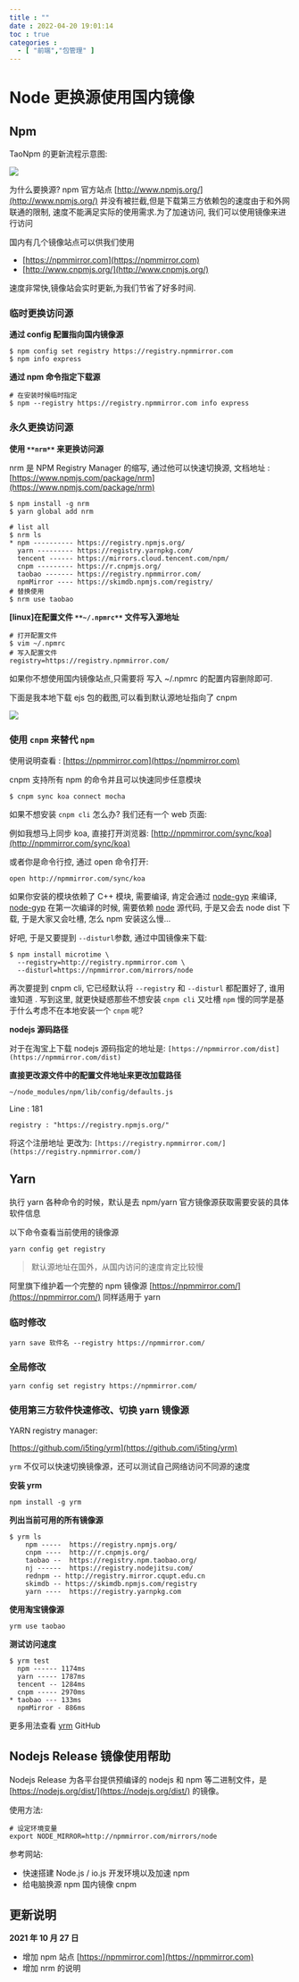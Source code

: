 ```yaml
---
title : ""
date : 2022-04-20 19:01:14
toc : true
categories :
  - [ "前端","包管理" ]
---
```


# Node 更换源使用国内镜像

## Npm

TaoNpm 的更新流程示意图:

![](https://file.wulicode.com/note/2021/10-22/09-22-32302.png#id=c3MPn&originHeight=284&originWidth=382&originalType=binary&ratio=1&rotation=0&showTitle=false&status=done&style=none&title=)

为什么要换源? npm 官方站点 [http://www.npmjs.org/](http://www.npmjs.org/) 并没有被拦截,但是下载第三方依赖包的速度由于和外网联通的限制, 速度不能满足实际的使用需求.为了加速访问,
我们可以使用镜像来进行访问

国内有几个镜像站点可以供我们使用

- [https://npmmirror.com](https://npmmirror.com)
- [http://www.cnpmjs.org/](http://www.cnpmjs.org/)

速度非常快,镜像站会实时更新,为我们节省了好多时间.

### 临时更换访问源

**通过 config 配置指向国内镜像源**

```
$ npm config set registry https://registry.npmmirror.com
$ npm info express
```

**通过 npm 命令指定下载源**

```shell
# 在安装时候临时指定
$ npm --registry https://registry.npmmirror.com info express
```

### 永久更换访问源

**使用 **`**nrm**`** 来更换访问源**

nrm 是 NPM Registry Manager 的缩写, 通过他可以快速切换源, 文档地址 : [https://www.npmjs.com/package/nrm](https://www.npmjs.com/package/nrm)

```
$ npm install -g nrm
$ yarn global add nrm
```

```
# list all
$ nrm ls
* npm ---------- https://registry.npmjs.org/
  yarn --------- https://registry.yarnpkg.com/
  tencent ------ https://mirrors.cloud.tencent.com/npm/
  cnpm --------- https://r.cnpmjs.org/
  taobao ------- https://registry.npmmirror.com/
  npmMirror ---- https://skimdb.npmjs.com/registry/
# 替换使用
$ nrm use taobao
```

**[linux]在配置文件 **`**~/.npmrc**`** 文件写入源地址**

```shell
# 打开配置文件
$ vim ~/.npmrc
# 写入配置文件
registry=https://registry.npmmirror.com/
```

如果你不想使用国内镜像站点,只需要将 写入 ~/.npmrc 的配置内容删除即可.

下面是我本地下载 ejs 包的截图,可以看到默认源地址指向了 cnpm

![](https://file.wulicode.com/note/2021/10-22/09-23-58447.png#id=lawcI&originHeight=127&originWidth=507&originalType=binary&ratio=1&rotation=0&showTitle=false&status=done&style=none&title=)

### 使用 `cnpm` 来替代 `npm`

使用说明查看 : [https://npmmirror.com](https://npmmirror.com)

cnpm 支持所有 npm 的命令并且可以快速同步任意模块

```shell
$ cnpm sync koa connect mocha
```

如果不想安装 `cnpm cli` 怎么办? 我们还有一个 web 页面:

例如我想马上同步 koa, 直接打开浏览器: [http://npmmirror.com/sync/koa](http://npmmirror.com/sync/koa)

或者你是命令行控, 通过 open 命令打开:

```
open http://npmmirror.com/sync/koa
```

如果你安装的模块依赖了 C++ 模块, 需要编译, 肯定会通过 [node-gyp](https://github.com/TooTallNate/node-gyp)
来编译, [node-gyp](https://github.com/TooTallNate/node-gyp) 在第一次编译的时候, 需要依赖 [node](http://nodejs.org/) 源代码, 于是又会去 node dist 下载, 于是大家又会吐槽,
怎么 npm 安装这么慢...

好吧, 于是又要提到 `--disturl`参数, 通过中国镜像来下载:

```shell
$ npm install microtime \
  --registry=http://registry.npmmirror.com \
  --disturl=https://npmmirror.com/mirrors/node
```

再次要提到 cnpm cli, 它已经默认将 `--registry` 和 `--disturl` 都配置好了, 谁用谁知道 . 写到这里, 就更快疑惑那些不想安装 `cnpm cli` 又吐槽 `npm`
慢的同学是基于什么考虑不在本地安装一个 `cnpm` 呢?

**nodejs 源码路径**

对于在淘宝上下载 nodejs 源码指定的地址是: `[https://npmmirror.com/dist](https://npmmirror.com/dist)`

**直接更改源文件中的配置文件地址来更改加载路径**

`~/node_modules/npm/lib/config/defaults.js`

Line : 181

`registry : "https://registry.npmjs.org/"`

将这个注册地址 更改为: `[https://registry.npmmirror.com/](https://registry.npmmirror.com/)`

## Yarn

执行 yarn 各种命令的时候，默认是去 npm/yarn 官方镜像源获取需要安装的具体软件信息

以下命令查看当前使用的镜像源

```
yarn config get registry
```

> 默认源地址在国外，从国内访问的速度肯定比较慢

阿里旗下维护着一个完整的 npm 镜像源  [https://npmmirror.com/](https://npmmirror.com/) 同样适用于 yarn

### 临时修改

```
yarn save 软件名 --registry https://npmmirror.com/
```

### 全局修改

```
yarn config set registry https://npmmirror.com/
```

### 使用第三方软件快速修改、切换 yarn 镜像源

YARN registry manager:

[https://github.com/i5ting/yrm](https://github.com/i5ting/yrm)

`yrm` 不仅可以快速切换镜像源，还可以测试自己网络访问不同源的速度

**安装 yrm**

```
npm install -g yrm
```

**列出当前可用的所有镜像源**

```
$ yrm ls
    npm -----  https://registry.npmjs.org/
    cnpm ----  http://r.cnpmjs.org/
    taobao --  https://registry.npm.taobao.org/
    nj ------  https://registry.nodejitsu.com/
    rednpm -- http://registry.mirror.cqupt.edu.cn
    skimdb -- https://skimdb.npmjs.com/registry
    yarn ----  https://registry.yarnpkg.com
```

**使用淘宝镜像源**

```
yrm use taobao
```

**测试访问速度**

```
$ yrm test
  npm ------ 1174ms
  yarn ----- 1787ms
  tencent -- 1284ms
  cnpm ----- 2970ms
* taobao --- 133ms
  npmMirror - 886ms
```

更多用法查看 [yrm](https://github.com/i5ting/yrm) GitHub

## Nodejs Release 镜像使用帮助

Nodejs Release 为各平台提供预编译的 nodejs 和 npm 等二进制文件，是 [https://nodejs.org/dist/](https://nodejs.org/dist/) 的镜像。

使用方法:

```
# 设定环境变量
export NODE_MIRROR=http://npmmirror.com/mirrors/node
```

参考网站:

- 快速搭建 Node.js / io.js 开发环境以及加速 npm
- 给电脑换源 npm 国内镜像 cnpm

## 更新说明

**2021 年 10 月 27 日**

- 增加 npm 站点 [https://npmmirror.com](https://npmmirror.com)
- 增加 nrm 的说明


